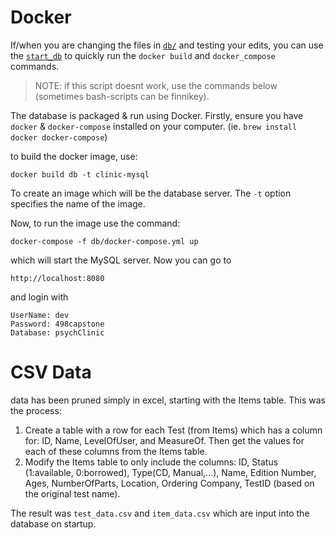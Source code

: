 # Docker

If/when you are changing the files in [`db/`](./db) and testing your edits, you
can use the [`start_db`](./start_db) to quickly run the `docker build` and
`docker_compose` commands.

> NOTE: if this script doesnt work, use the commands below (sometimes
> bash-scripts can be finnikey).

The database is packaged & run using Docker. Firstly, ensure you have `docker`
& `docker-compose` installed on your computer. (ie. `brew install docker
docker-compose`)

to build the docker image, use:
	
	docker build db -t clinic-mysql

To create an image which will be the database server. The `-t` option specifies
the name of the image.

Now, to run the image use the command:

	docker-compose -f db/docker-compose.yml up	

which will start the MySQL server. Now you can go to

	http://localhost:8080

and login with
	
	UserName: dev
	Password: 498capstone
	Database: psychClinic

# CSV Data

data has been pruned simply in excel, starting with the Items table. This was
the process:

1. Create a table with a row for each Test (from Items) which has a column for:
   ID, Name, LevelOfUser, and MeasureOf. Then get the values for each of these
   columns from the Items table.
2. Modify the Items table to only include the columns: ID, Status (1:available,
   0:borrowed), Type(CD, Manual,...), Name, Edition Number, Ages,
   NumberOfParts, Location, Ordering Company, TestID (based on the original
   test name).

The result was `test_data.csv` and `item_data.csv` which are input into the
database on startup.
